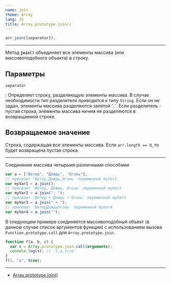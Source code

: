 ```yaml
---
name: join
theme: Array
lang: JS
title: Array.prototype.join()
---
```


```js
arr.join([separator]);
```

---

Метод **`join()`** объединяет все элементы массива (или массивоподобного объекта) в строку.

## Параметры

_`separator`_

: Определяет строку, разделяющую элементы массива. В случае необходимости тип разделителя приводится к типу `String`. Если он не задан, элементы массива разделяются запятой '`,`'. Если разделитель - пустая строка, элементы массива ничем не разделяются в возвращаемой строке.

## Возвращаемое значение

Строка, содержащая все элементы массива. Если `arr.length == 0`, то будет возвращена пустая строка.

---

Соединение массива четырьмя различными способами

```js
var a = ["Ветер", "Дождь", "Огонь"];
// присвоит 'Ветер,Дождь,Огонь' переменной myVar1
var myVar1 = a.join();
// присвоит 'Ветер, Дождь, Огонь' переменной myVar2
var myVar2 = a.join(", ");
// присвоит 'Ветер + Дождь + Огонь' переменной myVar3
var myVar3 = a.join(" + ");
// присвоит 'ВетерДождьОгонь' переменной myVar4
var myVar4 = a.join("");
```

В следующем примере соединяется массивоподобный объект (в данном случае список аргументов функции) с использованием вызова `Function.prototype.call` для `Array.prototype.join`.

```js
function f(a, b, c) {
  var s = Array.prototype.join.call(arguments);
  console.log(s); // '1,a,true'
}
f(1, "a", true);
```

---

- [Array.prototype.join()](https://developer.mozilla.org/ru/docs/Web/JavaScript/Reference/Global_Objects/Array/join)
